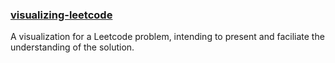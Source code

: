 ### [visualizing-leetcode](https://snie2012.github.io/visualizing-leetcode/)

A visualization for a Leetcode problem, intending to present and faciliate the understanding of the solution.
